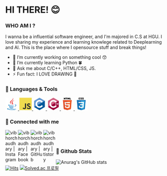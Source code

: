 <!--
**siwanyyang/siwanyyang** is a ✨ _special_ ✨ repository because its `README.md` (this file) appears on your GitHub profile.

Here are some ideas to get you started:

- 🔭 I’m currently working on ...
- 🌱 I’m currently learning ...
- 👯 I’m looking to collaborate on ...
- 🤔 I’m looking for help with ...
- 💬 Ask me about ...
- 📫 How to reach me: ...
- 😄 Pronouns: ...
-->
HI THERE! 😊
===========
### WHO AM I ?
I wanna be a influential software engineer, and I'm majored in C.S at HGU. I love sharing my experience and learning knowlege related to Deeplearning and AI.
This is the place where I opensource stuff and break things!
- 🔭 I’m currently working on something cool 😙
- 🌱 I’m currently learning Python 🍀
- 💬 Ask me about C/C++, HTML/CSS, JS.
- ⚡ Fun fact: I LOVE DRAWING 🎨

### 💜 Languages & Tools 
<a href="https://www.java.com/ko/" target="_blank"> <img src="https://raw.githubusercontent.com/devicons/devicon/master/icons/java/java-original.svg" alt="java" width="40" height="40"/> </a> 
<a href="https://www.javascript.com/" target="_blank"> <img src="https://raw.githubusercontent.com/devicons/devicon/master/icons/javascript/javascript-original.svg" alt="javascript" width="40" height="40"/> </a> 
 <a href="https://www.w3schools.com/c/" target="_blank"> <img src="https://raw.githubusercontent.com/devicons/devicon/master/icons/c/c-original.svg" alt="c" width="40" height="40"/> </a> 
 <a href="https://www.w3schools.com/cpp/" target="_blank"> <img src="https://raw.githubusercontent.com/devicons/devicon/master/icons/cplusplus/cplusplus-original.svg" alt="cplusplus" width="40" height="40"/> </a> 
  <a href="https://www.w3schools.com/html/" target="_blank"> <img src="https://raw.githubusercontent.com/devicons/devicon/master/icons/html5/html5-original-wordmark.svg" alt="html" width="40" height="40"/> </a> 
 <a href="https://www.w3schools.com/css/" target="_blank"> <img src="https://raw.githubusercontent.com/devicons/devicon/master/icons/css3/css3-original-wordmark.svg" alt="css3" width="40" height="40"/> </a> 
 <br>

### 💛 Connected with me
<a href="https://instagram.com/s_wanbly"><img align="left" alt="vibhorchaudhary | Instagram" width="40px" src="https://cdn.jsdelivr.net/npm/simple-icons@v3/icons/instagram.svg" /></a>
<a href="https://www.facebook.com/profile.php?id=100025947200062"><img align="left" alt="vibhorchaudhary | Facebook" width="40px" src="https://cdn.jsdelivr.net/npm/simple-icons@v3/icons/facebook.svg" /></a>
<a href="https://github.com/siwanyyang"><img align="left" alt="vibhorchaudhary | GitHub" width="40px" src="https://cdn.jsdelivr.net/npm/simple-icons@v3/icons/github.svg" /></a>
<a href="https://jesus-never-fail.tistory.com/"><img align="left" alt="vibhorchaudhary | tistory" width="40px" src="https://t1.daumcdn.net/cfile/tistory/99A631395C3448420F" /> </a>
 <br><br>

### 💐 Github Stats
![Anurag's GitHub stats](https://github-readme-stats.vercel.app/api?username=siwanyyang&show_icons=true&theme=buefy)<br>
[![Hits](https://hits.seeyoufarm.com/api/count/incr/badge.svg?url=https%3A%2F%2Fgithub.com%2Fsiwanyyang&count_bg=%23C68AE1&title_bg=%23555555&icon=&icon_color=%23949494&title=hits&edge_flat=false)](https://hits.seeyoufarm.com)
[![Solved.ac 프로필](http://mazassumnida.wtf/api/mini/generate_badge?boj=swany)](https://solved.ac/profile/swany)




